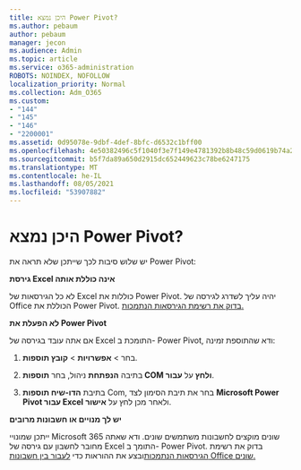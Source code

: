```yaml
---
title: היכן נמצא Power Pivot?
ms.author: pebaum
author: pebaum
manager: jecon
ms.audience: Admin
ms.topic: article
ms.service: o365-administration
ROBOTS: NOINDEX, NOFOLLOW
localization_priority: Normal
ms.collection: Adm_O365
ms.custom:
- "144"
- "145"
- "146"
- "2200001"
ms.assetid: 0d95078e-9dbf-4def-8bfc-d6532c1bff00
ms.openlocfilehash: 4e50382496c5f1040f3e7f149e4781392b8b48c59d0619b74a20ea324ebc8995
ms.sourcegitcommit: b5f7da89a650d2915dc652449623c78be6247175
ms.translationtype: MT
ms.contentlocale: he-IL
ms.lasthandoff: 08/05/2021
ms.locfileid: "53907882"
---
```

# <a name="where-is-power-pivot"></a>היכן נמצא Power Pivot?

יש שלוש סיבות לכך שייתכן שלא תראה את Power Pivot:
  
**גירסת Excel אינה כוללת אותה**
  
לא כל הגירסאות של Excel כוללות את Power Pivot. יהיה עליך לשדרג לגירסה של Office הכוללת את Power Pivot. [בדוק את רשימת הגירסאות הנתמכות.](https://support.office.com/article/aa64e217-4b6e-410b-8337-20b87e1c2a4b.aspx)
  
**לא הפעלת את Power Pivot**
  
אם אתה עובד בגירסה של Excel התומכת ב- Power Pivot, ודא שהתוספת זמינה:
  
1. בחר  \> **אפשרויות** \> **קובץ תוספות**.

2. בתיבה **הנפתחת** ניהול, בחר **תוספות COM ולחץ** על **עבור**.

3. בתיבת **הדו-שיח תוספות** Com, בחר את תיבת הסימון לצד **Microsoft Power Pivot עבור Excel** ולאחר מכן לחץ על **אישור**.

**יש לך מנויים או חשבונות מרובים**
  
ייתכן שמונויי Microsoft 365 שונים מוקצים לחשבונות משתמשים שונים. ודא שאתה מחובר לחשבון עם גירסה של Excel התומך ב- Power Pivot. בדוק את רשימת [הגירסאות הנתמכות](https://support.office.com/article/aa64e217-4b6e-410b-8337-20b87e1c2a4b.aspx)ובצע את ההוראות כדי [לעבור בין חשבונות Office שונים.](https://support.office.com/article/b9582171-fd1f-4284-9846-bdd72bb28426.aspx#BKMK_WebSwitchAccounts)
